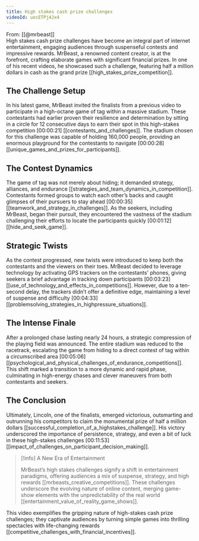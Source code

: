 ```yaml
---
title: High stakes cash prize challenges
videoId: uocETPj4Jx4
---
```


From: [[@mrbeast]] <br/> 
High stakes cash prize challenges have become an integral part of internet entertainment, engaging audiences through suspenseful contests and impressive rewards. MrBeast, a renowned content creator, is at the forefront, crafting elaborate games with significant financial prizes. In one of his recent videos, he showcased such a challenge, featuring half a million dollars in cash as the grand prize [[high_stakes_prize_competition]].

## The Challenge Setup

In his latest game, MrBeast invited the finalists from a previous video to participate in a high-octane game of tag within a massive stadium. These contestants had earlier proven their resilience and determination by sitting in a circle for 12 consecutive days to earn their spot in this high-stakes competition <a class="yt-timestamp" data-t="00:00:21">[00:00:21]</a> [[contestants_and_challenges]]. The stadium chosen for this challenge was capable of holding 160,000 people, providing an enormous playground for the contestants to navigate <a class="yt-timestamp" data-t="00:00:28">[00:00:28]</a> [[unique_games_and_prizes_for_participants]].

## The Contest Dynamics

The game of tag was not merely about hiding; it demanded strategy, alliances, and endurance [[strategies_and_team_dynamics_in_competition]]. Contestants formed groups to watch each other’s backs and caught glimpses of their pursuers to stay ahead <a class="yt-timestamp" data-t="00:00:35">[00:00:35]</a> [[teamwork_and_strategy_in_challenges]]. As the seekers, including MrBeast, began their pursuit, they encountered the vastness of the stadium challenging their efforts to locate the participants quickly <a class="yt-timestamp" data-t="00:01:12">[00:01:12]</a> [[hide_and_seek_game]].

## Strategic Twists

As the contest progressed, new twists were introduced to keep both the contestants and the viewers on their toes. MrBeast decided to leverage technology by activating GPS trackers on the contestants' phones, giving seekers a brief advantage in tracking down participants <a class="yt-timestamp" data-t="00:03:23">[00:03:23]</a> [[use_of_technology_and_effects_in_competitions]]. However, due to a ten-second delay, the trackers didn’t offer a definitive edge, maintaining a level of suspense and difficulty <a class="yt-timestamp" data-t="00:04:33">[00:04:33]</a> [[problemsolving_strategies_in_highpressure_situations]].

## The Intense Finale

After a prolonged chase lasting nearly 24 hours, a strategic compression of the playing field was announced. The entire stadium was reduced to the racetrack, escalating the game from hiding to a direct contest of tag within a circumscribed area <a class="yt-timestamp" data-t="00:05:06">[00:05:06]</a> [[psychological_and_physical_challenges_of_endurance_competitions]]. This shift marked a transition to a more dynamic and rapid phase, culminating in high-energy chases and clever maneuvers from both contestants and seekers.

## The Conclusion

Ultimately, Lincoln, one of the finalists, emerged victorious, outsmarting and outrunning his competitors to claim the monumental prize of half a million dollars [[successful_completion_of_a_highstakes_challenge]]. His victory underscored the importance of persistence, strategy, and even a bit of luck in these high-stakes challenges <a class="yt-timestamp" data-t="00:11:53">[00:11:53]</a> [[impact_of_challenges_on_participant_decision_making]].

> [!info] A New Era of Entertainment
> 
> MrBeast’s high stakes challenges signify a shift in entertainment paradigms, offering audiences a mix of suspense, strategy, and high rewards [[mrbeasts_creative_competitions]]. These challenges underscore the evolving nature of online content, merging game-show elements with the unpredictability of the real world [[entertainment_value_of_reality_game_shows]].

This video exemplifies the gripping nature of high-stakes cash prize challenges; they captivate audiences by turning simple games into thrilling spectacles with life-changing rewards [[competitive_challenges_with_financial_incentives]].